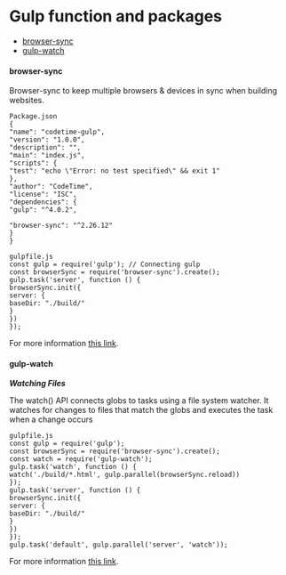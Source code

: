 # Gulp function and packages

- [browser-sync](#browser-sync)
- [gulp-watch](#gulp-watch)


#### **browser-sync**

Browser-sync to keep multiple browsers & devices in sync when building websites.
```
Package.json
{
"name": "codetime-gulp",
"version": "1.0.0",
"description": "",
"main": "index.js",
"scripts": {
"test": "echo \"Error: no test specified\" && exit 1"
},
"author": "CodeTime",
"license": "ISC",
"dependencies": {
"gulp": "^4.0.2",

"browser-sync": "^2.26.12"
}
}
```
```
gulpfile.js
const gulp = require('gulp'); // Connecting gulp
const browserSync = require('browser-sync').create();
gulp.task('server', function () {
browserSync.init({
server: {
baseDir: "./build/"
}
})
});
```
For more information [this link](https://www.npmjs.com/package/browser-sync).






#### **gulp-watch**

***Watching Files***

The watch() API connects globs to tasks using a file system watcher. It watches for changes to files that match the globs and executes the task when a change occurs

```
gulpfile.js
const gulp = require('gulp');
const browserSync = require('browser-sync').create();
const watch = require('gulp-watch');
gulp.task('watch', function () {
watch('./build/*.html', gulp.parallel(browserSync.reload))
});
gulp.task('server', function () {
browserSync.init({
server: {
baseDir: "./build/"
}
})
});
gulp.task('default', gulp.parallel('server', 'watch'));
```


For more information [this link](https://www.npmjs.com/package/gulp-watch).